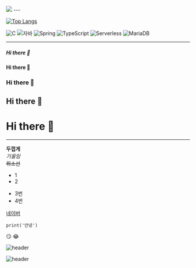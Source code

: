 <img src='images/photo01.jpg'>
---

[![Top Langs](https://github-readme-stats.vercel.app/api/top-langs/?username=TaeyoungPARK0824)](https://github.com/TaeyoungPARK0824/github-readme-stats)

![C](https://img.shields.io/badge/-C-123456?style=flat-square&logo=C&logoColor=black)
![자바](https://img.shields.io/badge/-자바-007396?style=flat&logo=Java&logoColor=ffffff)
![Spring](https://img.shields.io/badge/-Spring-6DB33F?style=for-the-badge&logo=Spring&logoColor=white)
![TypeScript](https://img.shields.io/badge/-TypeScript-3178C6?style=flat-square&logo=TypeScript&logoColor=white)
![Serverless](https://img.shields.io/badge/-Serverless-FD5750?style=flat-square&logo=Serverless&logoColor=magenta)
![MariaDB](https://img.shields.io/badge/-MariaDB-1F305F?style=flat-square&logo=mariadb&logoColor=white)

---
##### Hi there 👋
#### Hi there 👋
### Hi there 👋
## Hi there 👋
# Hi there 👋
---
**두껍게**<br>
*기울임*<br>
~~취소선~~
* 1
* 2
- 3번
- 4번

[네이버](naver.com)
```
print('안녕')
```

:smirk:
:joy:

![header](https://capsule-render.vercel.app/api?type=egg&color=auto&height=300&section=header&text=깃허브%20특강&fontSize=90)


![header](https://capsule-render.vercel.app/api?type=rounded&color=gradient&text=%20깃허브%20&&animation=scaleIn)

